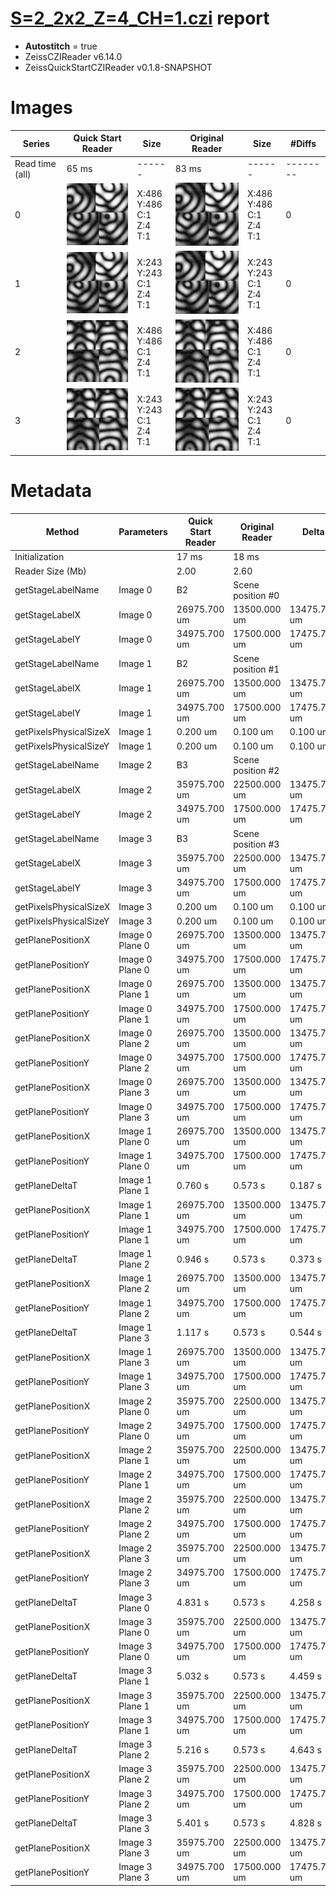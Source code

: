 # [S=2_2x2_Z=4_CH=1.czi](https://zenodo.org/record/7015307/files/S%3D2_2x2_Z%3D4_CH%3D1.czi) report
 - **Autostitch** = true
 - ZeissCZIReader v6.14.0
 - ZeissQuickStartCZIReader v0.1.8-SNAPSHOT

# Images 

| Series            | Quick Start Reader | Size | Original Reader | Size | #Diffs |
|-------------------|--------------------|------|-----------------|------|--------|
| Read time (all)   |65 ms|------|83 ms|------|--------|
|0|![S=2_2x2_Z=4_CH=1.quick_true.flat_true.stitch_true.series_0.jpg](S=2_2x2_Z=4_CH=1/S=2_2x2_Z=4_CH=1.quick_true.flat_true.stitch_true.series_0.jpg)|X:486<br>Y:486<br>C:1<br>Z:4<br>T:1|![S=2_2x2_Z=4_CH=1.quick_false.flat_true.stitch_true.series_0.jpg](S=2_2x2_Z=4_CH=1/S=2_2x2_Z=4_CH=1.quick_false.flat_true.stitch_true.series_0.jpg)|X:486<br>Y:486<br>C:1<br>Z:4<br>T:1|0|
|1|![S=2_2x2_Z=4_CH=1.quick_true.flat_true.stitch_true.series_1.jpg](S=2_2x2_Z=4_CH=1/S=2_2x2_Z=4_CH=1.quick_true.flat_true.stitch_true.series_1.jpg)|X:243<br>Y:243<br>C:1<br>Z:4<br>T:1|![S=2_2x2_Z=4_CH=1.quick_false.flat_true.stitch_true.series_1.jpg](S=2_2x2_Z=4_CH=1/S=2_2x2_Z=4_CH=1.quick_false.flat_true.stitch_true.series_1.jpg)|X:243<br>Y:243<br>C:1<br>Z:4<br>T:1|0|
|2|![S=2_2x2_Z=4_CH=1.quick_true.flat_true.stitch_true.series_2.jpg](S=2_2x2_Z=4_CH=1/S=2_2x2_Z=4_CH=1.quick_true.flat_true.stitch_true.series_2.jpg)|X:486<br>Y:486<br>C:1<br>Z:4<br>T:1|![S=2_2x2_Z=4_CH=1.quick_false.flat_true.stitch_true.series_2.jpg](S=2_2x2_Z=4_CH=1/S=2_2x2_Z=4_CH=1.quick_false.flat_true.stitch_true.series_2.jpg)|X:486<br>Y:486<br>C:1<br>Z:4<br>T:1|0|
|3|![S=2_2x2_Z=4_CH=1.quick_true.flat_true.stitch_true.series_3.jpg](S=2_2x2_Z=4_CH=1/S=2_2x2_Z=4_CH=1.quick_true.flat_true.stitch_true.series_3.jpg)|X:243<br>Y:243<br>C:1<br>Z:4<br>T:1|![S=2_2x2_Z=4_CH=1.quick_false.flat_true.stitch_true.series_3.jpg](S=2_2x2_Z=4_CH=1/S=2_2x2_Z=4_CH=1.quick_false.flat_true.stitch_true.series_3.jpg)|X:243<br>Y:243<br>C:1<br>Z:4<br>T:1|0|

# Metadata

|  Method            | Parameters       | Quick Start Reader | Original Reader | Delta  |
| -------------------|------------------|--------------------|-----------------|------- |
| Initialization     |                  |17 ms|18 ms|        |
| Reader Size (Mb)     |                  |2.00|2.60|        |
| getStageLabelName| Image 0 | B2| Scene position #0| |
| getStageLabelX| Image 0 | 26975.700 um | 13500.000 um | 13475.700 um |
| getStageLabelY| Image 0 | 34975.700 um | 17500.000 um | 17475.700 um |
| getStageLabelName| Image 1 | B2| Scene position #1| |
| getStageLabelX| Image 1 | 26975.700 um | 13500.000 um | 13475.700 um |
| getStageLabelY| Image 1 | 34975.700 um | 17500.000 um | 17475.700 um |
| getPixelsPhysicalSizeX| Image 1 | 0.200 um | 0.100 um | 0.100 um |
| getPixelsPhysicalSizeY| Image 1 | 0.200 um | 0.100 um | 0.100 um |
| getStageLabelName| Image 2 | B3| Scene position #2| |
| getStageLabelX| Image 2 | 35975.700 um | 22500.000 um | 13475.700 um |
| getStageLabelY| Image 2 | 34975.700 um | 17500.000 um | 17475.700 um |
| getStageLabelName| Image 3 | B3| Scene position #3| |
| getStageLabelX| Image 3 | 35975.700 um | 22500.000 um | 13475.700 um |
| getStageLabelY| Image 3 | 34975.700 um | 17500.000 um | 17475.700 um |
| getPixelsPhysicalSizeX| Image 3 | 0.200 um | 0.100 um | 0.100 um |
| getPixelsPhysicalSizeY| Image 3 | 0.200 um | 0.100 um | 0.100 um |
| getPlanePositionX| Image 0 Plane 0 | 26975.700 um | 13500.000 um | 13475.700 um |
| getPlanePositionY| Image 0 Plane 0 | 34975.700 um | 17500.000 um | 17475.700 um |
| getPlanePositionX| Image 0 Plane 1 | 26975.700 um | 13500.000 um | 13475.700 um |
| getPlanePositionY| Image 0 Plane 1 | 34975.700 um | 17500.000 um | 17475.700 um |
| getPlanePositionX| Image 0 Plane 2 | 26975.700 um | 13500.000 um | 13475.700 um |
| getPlanePositionY| Image 0 Plane 2 | 34975.700 um | 17500.000 um | 17475.700 um |
| getPlanePositionX| Image 0 Plane 3 | 26975.700 um | 13500.000 um | 13475.700 um |
| getPlanePositionY| Image 0 Plane 3 | 34975.700 um | 17500.000 um | 17475.700 um |
| getPlanePositionX| Image 1 Plane 0 | 26975.700 um | 13500.000 um | 13475.700 um |
| getPlanePositionY| Image 1 Plane 0 | 34975.700 um | 17500.000 um | 17475.700 um |
| getPlaneDeltaT| Image 1 Plane 1 |  0.760 s |  0.573 s | 0.187 s |
| getPlanePositionX| Image 1 Plane 1 | 26975.700 um | 13500.000 um | 13475.700 um |
| getPlanePositionY| Image 1 Plane 1 | 34975.700 um | 17500.000 um | 17475.700 um |
| getPlaneDeltaT| Image 1 Plane 2 |  0.946 s |  0.573 s | 0.373 s |
| getPlanePositionX| Image 1 Plane 2 | 26975.700 um | 13500.000 um | 13475.700 um |
| getPlanePositionY| Image 1 Plane 2 | 34975.700 um | 17500.000 um | 17475.700 um |
| getPlaneDeltaT| Image 1 Plane 3 |  1.117 s |  0.573 s | 0.544 s |
| getPlanePositionX| Image 1 Plane 3 | 26975.700 um | 13500.000 um | 13475.700 um |
| getPlanePositionY| Image 1 Plane 3 | 34975.700 um | 17500.000 um | 17475.700 um |
| getPlanePositionX| Image 2 Plane 0 | 35975.700 um | 22500.000 um | 13475.700 um |
| getPlanePositionY| Image 2 Plane 0 | 34975.700 um | 17500.000 um | 17475.700 um |
| getPlanePositionX| Image 2 Plane 1 | 35975.700 um | 22500.000 um | 13475.700 um |
| getPlanePositionY| Image 2 Plane 1 | 34975.700 um | 17500.000 um | 17475.700 um |
| getPlanePositionX| Image 2 Plane 2 | 35975.700 um | 22500.000 um | 13475.700 um |
| getPlanePositionY| Image 2 Plane 2 | 34975.700 um | 17500.000 um | 17475.700 um |
| getPlanePositionX| Image 2 Plane 3 | 35975.700 um | 22500.000 um | 13475.700 um |
| getPlanePositionY| Image 2 Plane 3 | 34975.700 um | 17500.000 um | 17475.700 um |
| getPlaneDeltaT| Image 3 Plane 0 |  4.831 s |  0.573 s | 4.258 s |
| getPlanePositionX| Image 3 Plane 0 | 35975.700 um | 22500.000 um | 13475.700 um |
| getPlanePositionY| Image 3 Plane 0 | 34975.700 um | 17500.000 um | 17475.700 um |
| getPlaneDeltaT| Image 3 Plane 1 |  5.032 s |  0.573 s | 4.459 s |
| getPlanePositionX| Image 3 Plane 1 | 35975.700 um | 22500.000 um | 13475.700 um |
| getPlanePositionY| Image 3 Plane 1 | 34975.700 um | 17500.000 um | 17475.700 um |
| getPlaneDeltaT| Image 3 Plane 2 |  5.216 s |  0.573 s | 4.643 s |
| getPlanePositionX| Image 3 Plane 2 | 35975.700 um | 22500.000 um | 13475.700 um |
| getPlanePositionY| Image 3 Plane 2 | 34975.700 um | 17500.000 um | 17475.700 um |
| getPlaneDeltaT| Image 3 Plane 3 |  5.401 s |  0.573 s | 4.828 s |
| getPlanePositionX| Image 3 Plane 3 | 35975.700 um | 22500.000 um | 13475.700 um |
| getPlanePositionY| Image 3 Plane 3 | 34975.700 um | 17500.000 um | 17475.700 um |
